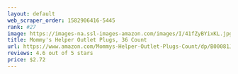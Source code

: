 ```yaml
---
layout: default 
﻿web_scraper_order: 1582906416-5445
rank: #27
image: https://images-na.ssl-images-amazon.com/images/I/41fZyBYixKL.jpg
title: Mommy's Helper Outlet Plugs, 36 Count
url: https://www.amazon.com/Mommys-Helper-Outlet-Plugs-Count/dp/B00081J3N6/ref=zg_mw_baby-products_27?_encoding=UTF8&psc=1&refRID=H8PZBTHGT35TKAKMD83D
reviews: 4.6 out of 5 stars
price: $2.72 
---
```

